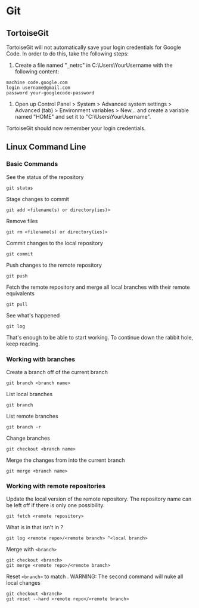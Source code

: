 # Git #

## TortoiseGit ##

TortoiseGit will not automatically save your login credentials for Google Code. In order to do this, take the following steps:
  1. Create a file named "`_`netrc" in C:\Users\YourUsername with the following content:
```
machine code.google.com
login username@gmail.com
password your-googlecode-password
```
  1. Open up Control Panel > System > Advanced system settings > Advanced (tab) > Environment variables > New... and create a variable named "HOME" and set it to "C:\Users\YourUsername".

TortoiseGit should now remember your login credentials.

## Linux Command Line ##
### Basic Commands ###
See the status of the repository
```
git status
```

Stage changes to commit
```
git add <filename(s) or directory(ies)>
```
Remove files
```
git rm <filename(s) or directory(ies)>
```

Commit changes to the local repository
```
git commit
```

Push changes to the remote repository
```
git push
```

Fetch the remote repository and merge all local branches with their remote equivalents
```
git pull
```

See what's happened
```
git log
```

That's enough to be able to start working. To continue down the rabbit hole, keep reading.

### Working with branches ###
Create a branch off of the current branch
```
git branch <branch name>
```

List local branches
```
git branch
```

List remote branches
```
git branch -r
```

Change branches
```
git checkout <branch name>
```

Merge the changes from <branch name> into the current branch
```
git merge <branch name>
```


### Working with remote repositories ###
Update the local version of the remote repository.  The repository name can be left off if there is only one possibility.
```
git fetch <remote repository>
```

What is in <remote branch> that isn't in <local branch>?
```
git log <remote repo>/<remote branch> ^<local branch>
```

Merge <remote branch> with `<branch>`
```
git checkout <branch>
git merge <remote repo>/<remote branch>
```

Reset `<branch>` to match <remote branch>.  WARNING: The second command will nuke all local changes
```
git checkout <branch>
git reset --hard <remote repo>/<remote branch>
```